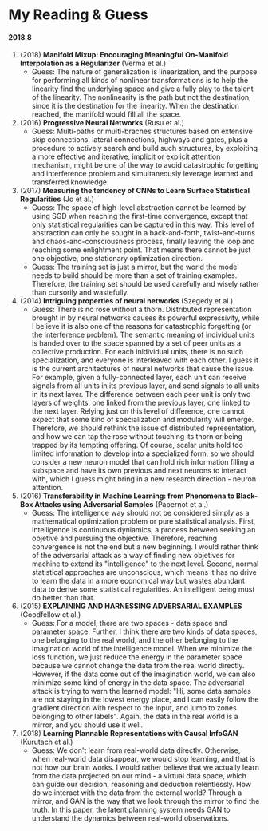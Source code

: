 # My Reading & Guess

#### 2018.8

1. (2018) **Manifold Mixup: Encouraging Meaningful On-Manifold Interpolation as a Regularizer** (Verma et al.)
    - Guess: The nature of generalization is linearization, and the purpose for performing all kinds of nonlinear transformations is to help the linearity find the underlying space and give a fully play to the talent of the linearity. The nonlinearity is the path but not the destination, since it is the destination for the linearity. When the destination reached, the manifold would fill all the space.
2. (2016) **Progressive Neural Networks** (Rusu et al.)
    - Guess: Multi-paths or multi-braches structures based on extensive skip connections, lateral connections, highways and gates, plus a procedure to actively search and build such structures, by exploiting a more effective and iterative, implicit or explicit attention mechanism, might be one of the way to avoid catastrophic forgetting and interference problem and simultaneously leverage learned and transferred knowledge.
3. (2017) **Measuring the tendency of CNNs to Learn Surface Statistical Regularities** (Jo et al.)
    - Guess: The space of high-level abstraction cannot be learned by using SGD when reaching the first-time convergence, except that only statistical regularities can be captured in this way. This level of abstraction can only be sought in a back-and-forth, twist-and-turns and chaos-and-consciousness process, finally leaving the loop and reaching some enlightment point. That means there cannot be just one objective, one stationary optimization direction.
    - Guess: The training set is just a mirror, but the world the model needs to build should be more than a set of training examples. Therefore, the training set should be used carefully and wisely rather than cursorily and wastefully.
4. (2014) **Intriguing properties of neural networks** (Szegedy et al.)
    - Guess: There is no rose without a thorn. Distributed representation brought in by neural networks causes its powerful expressivity, while I believe it is also one of the reasons for catastrophic forgetting (or the interference problem). The semantic meaning of individual units is handed over to the space spanned by a set of peer units as a collective production. For each inidividual units, there is no such specialization, and everyone is interleaved with each other. I guess it is the current architectures of neural networks that cause the issue. For example, given a fully-connected layer, each unit can receive signals from all units in its previous layer, and send signals to all units in its next layer. The difference between each peer unit is only two layers of weights, one linked from the previous layer, one linked to the next layer. Relying just on this level of difference, one cannot expect that some kind of specialization and modularity will emerge. Therefore, we should rethink the issue of distributed representation, and how we can tap the rose without touching its thorn or being trapped by its tempting offering. Of course, scalar units hold too limited information to develop into a specialized form, so we should consider a new neuron model that can hold rich information filling a subspace and have its own previous and next neurons to interact with, which I guess might bring in a new research direction - neuron attention.
5. (2016) **Transferability in Machine Learning: from Phenomena to Black-Box Attacks using Adversarial Samples** (Papernot et al.)
    - Guess: The intelligence way should not be considered simply as a mathematical optimization problem or pure statistical analysis. First, intelligence is continuous dyniamics, a process between seeking an objetive and pursuing the objective. Therefore, reaching convergence is not the end but a new beginning. I would rather think of the adversarial attack as a way of finding new objetives for machine to extend its "intelligence" to the next level. Second, normal statistical approaches are unconscious, which means it has no drive to learn the data in a more economical way but wastes abundant data to derive some statistical regularities. An intelligent being must do better than that.
6. (2015) **EXPLAINING AND HARNESSING ADVERSARIAL EXAMPLES** (Goodfellow et al.)
    - Guess: For a model, there are two spaces - data space and parameter space. Further, I think there are two kinds of data spaces, one belonging to the real world, and the other belonging to the imagination world of the intelligence model. When we minimize the loss function, we just reduce the energy in the parameter space because we cannot change the data from the real world directly. However, if the data come out of the imagination world, we can also minimize some kind of energy in the data space. The adversarial attack is trying to warn the learned model: "Hi, some data samples are not staying in the lowest energy place, and I can easily follow the gradient direction with respect to the input, and jump to zones belonging to other labels". Again, the data in the real world is a mirror, and you should use it well.
7. (2018) **Learning Plannable Representations with Causal InfoGAN** (Kurutach et al.)
    - Guess: We don't learn from real-world data directly. Otherwise, when real-world data disappear, we would stop learning, and that is not how our brain works. I would rather believe that we actually learn from the data projected on our mind - a virtual data space, which can guide our decision, reasoning and deduction relentlessly. How do we interact with the data from the external world? Through a mirror, and GAN is the way that we look through the mirror to find the truth. In this paper, the latent planning system needs GAN to understand the dynamics between real-world observations.
 

